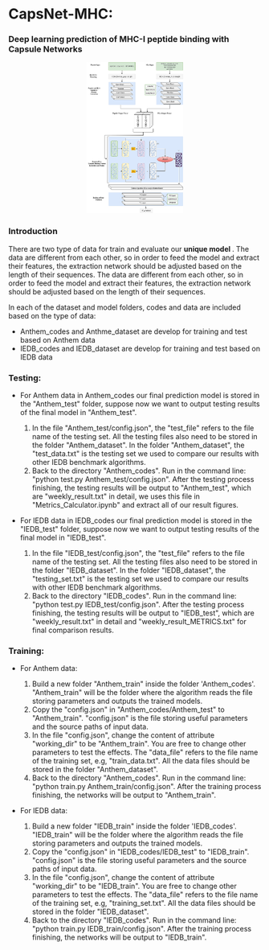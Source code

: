 #  CapsNet-MHC: 

### Deep learning prediction of MHC-I peptide binding with Capsule Networks


<p style="text-align:center;"><img src="CapsNet-MHC.png" height="300px"></p>


### Introduction
There are two type of data for train and evaluate our <b> unique model </b>. The data are different from each other, so in order to feed the model and extract their features, the extraction network should be adjusted based on the length of their sequences. The data are different from each other, so in order to feed the model and extract their features, the extraction network should be adjusted based on the length of their sequences.<br>

In each of the dataset and model folders, codes and data are included based on the type of data:
- Anthem_codes and Anthme_dataset are develop for training and test based on Anthem data
- IEDB_codes and IEDB_dataset are develop for training and test based on IEDB data
 

### Testing: 

- For Anthem data in Anthem_codes our final prediction model is stored in the "Anthem_test" folder, suppose now we want to output testing results of the final model in "Anthem_test".

  1) In the file "Anthem_test/config.json", the "test_file" refers to the file name of the testing set. All the testing files also need to be stored in the folder "Anthem_dataset". In the folder "Anthem_dataset", the "test_data.txt" is the testing set we used to compare our results with other IEDB benchmark algorithms. <br>
  2) Back to the directory "Anthem_codes". Run in the command line:<br>
  "python test.py Anthem_test/config.json". After the testing process finishing, the testing results will be output to "Anthem_test", which are "weekly_result.txt" in detail, we uses this file in "Metrics_Calculator.ipynb" and extract all of our result figures.<br>

- For IEDB data in IEDB_codes our final prediction model is stored in the "IEDB_test" folder, suppose now we want to output testing results of the final model in "IEDB_test".

  1) In the file "IEDB_test/config.json", the "test_file" refers to the file name of the testing set. All the testing files also need to be stored in the folder "IEDB_dataset". In the folder "IEDB_dataset", the "testing_set.txt" is the testing set we used to compare our results with other IEDB benchmark algorithms. <br>
  2) Back to the directory "IEDB_codes". Run in the command line:<br>
  "python test.py IEDB_test/config.json". After the testing process finishing, the testing results will be output to "IEDB_test", which are "weekly_result.txt" in detail and "weekly_result_METRICS.txt" for final comparison results.
### Training: 
- For Anthem data:
    1) Build a new folder "Anthem_train" inside the folder 'Anthem_codes'. "Anthem_train" will be the folder where the algorithm reads the file storing parameters and outputs the trained models. <br>
    2) Copy the "config.json" in "Anthem_codes/Anthem_test" to "Anthem_train". "config.json" is the file storing useful parameters and the source paths of input data.<br>
    3) In the file "config.json", change the content of attribute "working_dir" to be "Anthem_train". You are free to change other parameters to test the effects. The "data_file" refers to the file name of the training set, e.g, "train_data.txt". All the data files should be stored in the folder "Anthem_dataset".<br>
    4) Back to the directory "Anthem_codes". Run in the command line: <br>
    "python train.py Anthem_train/config.json". After the training process finishing, the networks will be output to "Anthem_train".<br>

- For IEDB data:
    1) Build a new folder "IEDB_train" inside the folder 'IEDB_codes'. "IEDB_train" will be the folder where the algorithm reads the file storing parameters and outputs the trained models. <br>
    2) Copy the "config.json" in "IEDB_codes/IEDB_test" to "IEDB_train". "config.json" is the file storing useful parameters and the source paths of input data.<br>
    3) In the file "config.json", change the content of attribute "working_dir" to be "IEDB_train". You are free to change other parameters to test the effects. The "data_file" refers to the file name of the training set, e.g, "training_set.txt". All the data files should be stored in the folder "IEDB_dataset".<br>
    4) Back to the directory "IEDB_codes". Run in the command line: <br>
    "python train.py IEDB_train/config.json". After the training process finishing, the networks will be output to "IEDB_train".


